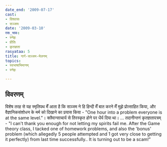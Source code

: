 ```yaml
---
date_end: '2009-07-17'
cast:
- विश्वासः
- सञ्जमः
date: '2009-03-10'
रसः_भावः:
- स्नेहः
- प्रीतिः
- कृतज्ञता
rasyataa: 5
title: गार्ग-सञ्जम-मेलनम्
topics:
- स्वभाषाभिमानम्
- स्नेहः

---
```


## विवरणम्
विशेष तरह से यह स्मृतिपथ मेँ आता है कि सञ्जम ने हि हिन्दी मेँ बात करने मेँ मुझे प्रोत्साहित किया, और वैज्ञानिकसंशोधन के मर्म को दिखाने का प्रयास किया - "One hour into a problem everyone is at the same level."। क्लैवान्साचार्य से तिरस्कृत होने पर धैर्य दिया था। … तदानीन्तनं कृतज्ञतापत्रम् - "I can't thank you enough for not letting my spirits fail me. After the Game theory class, I tacked one of homework problems, and also the 'bonus' problem (which allegedly 5 people attempted and 1 got very close to getting it perfectly) from last time successfully.. It is turning out to be a scam!"

